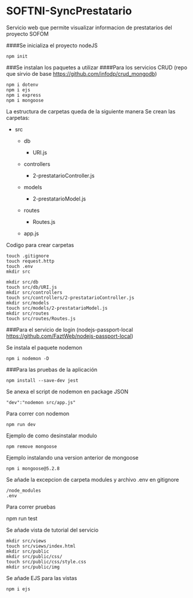 # SOFTNI-SyncPrestatario

 Servicio web que permite visualizar informacion de prestatarios del proyecto SOFOM

####Se inicializa el proyecto nodeJS

```
npm init
```

###Se instalan los paquetes a utilizar
####Para los servicios CRUD (repo que sirvio de base https://github.com/infodp/crud_mongodb)

```
npm i dotenv
npm i ejs
npm i express
npm i mongoose
```

La estructura de carpetas queda de la siguiente manera
Se crean las carpetas:

- src
  - db

    - URI.js
  - controllers

    - 2-prestatarioController.js
  - models

    - 2-prestatarioModel.js
  - routes

    - Routes.js
  - app.js

Codigo para crear carpetas

```
touch .gitignore
touch request.http
touch .env
mkdir src

mkdir src/db
touch src/db/URI.js
mkdir src/controllers
touch src/controllers/2-prestatarioController.js
mkdir src/models
touch src/models/2-prestatarioModel.js
mkdir src/routes
touch src/routes/Routes.js
```

###Para el servicio de login (nodejs-passport-local https://github.com/FaztWeb/nodejs-passport-local)

Se instala el paquete nodemon

```
npm i nodemon -D
```

###Para las pruebas de la aplicación

```
npm install --save-dev jest
```

Se anexa el script de nodemon en package JSON

```
"dev":"nodemon src/app.js"
```

Para correr con nodemon

```
npm run dev
```

Ejemplo de como desinstalar modulo

```
npm remove mongoose
```

Ejemplo instalando una version anterior de mongoose

```
npm i mongoose@5.2.8
```

Se añade la excepcion de carpeta modules y archivo .env en gitignore

```
/node_modules
.env
```

Para correr pruebas

npm run test

Se añade vista de tutorial del servicio

```
mkdir src/views
touch src/views/index.html
mkdir src/public
mkdir src/public/css/
touch src/public/css/style.css
mkdir src/public/img
```

Se añade EJS para las vistas

`npm i ejs`

